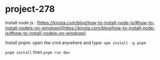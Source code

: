 # project-278

Install node js : [https://kinsta.com/blog/how-to-install-node-js/#how-to-install-nodejs-on-windows](https://kinsta.com/blog/how-to-install-node-js/#how-to-install-nodejs-on-windows)

Install pnpm: open the cmd anywhere and type: `npm install -g pnpm`

`pnpm install` then `pnpm run dev`
